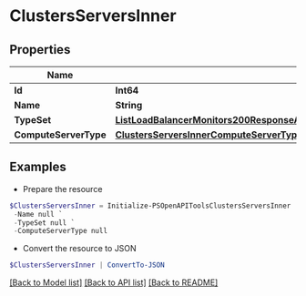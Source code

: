 # ClustersServersInner
## Properties

Name | Type | Description | Notes
------------ | ------------- | ------------- | -------------
**Id** | **Int64** |  | [optional] 
**Name** | **String** |  | [optional] 
**TypeSet** | [**ListLoadBalancerMonitors200ResponseAllOfLoadBalancerMonitorsInnerLoadBalancerType**](ListLoadBalancerMonitors200ResponseAllOfLoadBalancerMonitorsInnerLoadBalancerType.md) |  | [optional] 
**ComputeServerType** | [**ClustersServersInnerComputeServerType**](ClustersServersInnerComputeServerType.md) |  | [optional] 

## Examples

- Prepare the resource
```powershell
$ClustersServersInner = Initialize-PSOpenAPIToolsClustersServersInner  -Id null `
 -Name null `
 -TypeSet null `
 -ComputeServerType null
```

- Convert the resource to JSON
```powershell
$ClustersServersInner | ConvertTo-JSON
```

[[Back to Model list]](../README.md#documentation-for-models) [[Back to API list]](../README.md#documentation-for-api-endpoints) [[Back to README]](../README.md)

